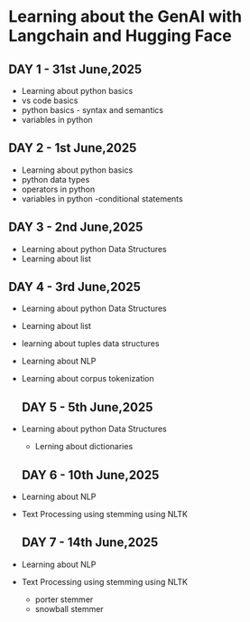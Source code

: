 # Learning about the GenAI with Langchain and Hugging Face

## DAY 1 - 31st June,2025

- Learning about python basics
 - vs code basics
 - python basics - syntax and semantics
 - variables in python

## DAY 2 - 1st June,2025

- Learning about python basics
 - python data types
 - operators in python
 - variables in python
 -conditional statements

 ## DAY 3 - 2nd June,2025

- Learning about python Data Structures
 - Learning about list   

  ## DAY 4 - 3rd June,2025

- Learning about python Data Structures
 - Learning about list   
 - learning about tuples data structures  
- Learning about NLP
 - Learning about corpus tokenization  

   ## DAY 5 - 5th June,2025

- Learning about python Data Structures
  - Lerning about dictionaries

   ## DAY 6 - 10th June,2025
- Learning about NLP
 - Text Processing using stemming using NLTK

   ## DAY 7 - 14th June,2025
- Learning about NLP
 - Text Processing using stemming using NLTK
   - porter stemmer
   - snowball stemmer








